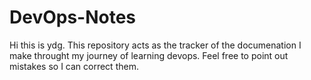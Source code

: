 # DevOps-Notes

Hi this is ydg. This repository acts as the tracker of the documenation I make throught my journey of learning devops. Feel free to point out mistakes so I can correct them.
